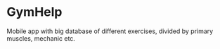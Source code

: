 # GymHelp
Mobile app with big database of different exercises, divided by primary muscles, mechanic etc.
